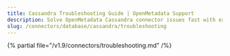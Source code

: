 ```yaml
---
title: Cassandra Troubleshooting Guide | OpenMetadata Support
description: Solve OpenMetadata Cassandra connector issues fast with expert troubleshooting guides, common error fixes, and step-by-step solutions for seamless integration.
slug: /connectors/database/cassandra/troubleshooting
---
```


{% partial file="/v1.9/connectors/troubleshooting.md" /%}
